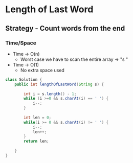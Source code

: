 # Length of Last Word

## Strategy - Count words from the end

### Time/Space

* Time -> O(n)&#x20;
  * Worst case we have to scan the entire array -> "s            "
* Time -> O(1)
  * No extra space used&#x20;

```java
class Solution {
    public int lengthOfLastWord(String s) {
        
        int i = s.length() - 1;
        while (i >=0 && s.charAt(i) == ' ') {
            i--;
        }
        
        int len = 0;
        while(i >= 0 && s.charAt(i) != ' ') {
            i--;
            len++;
        }
        return len;
        
    }
}
```
